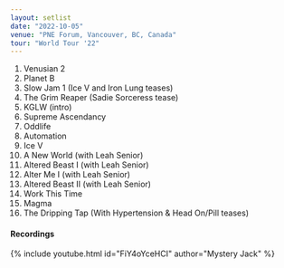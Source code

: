 ```yaml
---
layout: setlist
date: "2022-10-05"
venue: "PNE Forum, Vancouver, BC, Canada"
tour: "World Tour '22"
---
```



 1. Venusian 2
 2. Planet B
 3. Slow Jam 1
    (Ice V and Iron Lung teases)
 4. The Grim Reaper
    (Sadie Sorceress tease)
 5. KGLW
    (intro)
 6. Supreme Ascendancy
 7. Oddlife
 8. Automation
 9. Ice V
10. A New World
    (with Leah Senior)
11. Altered Beast I
    (with Leah Senior)
12. Alter Me I
    (with Leah Senior)
13. Altered Beast II
    (with Leah Senior)
14. Work This Time
15. Magma
16. The Dripping Tap
    (With Hypertension & Head On/Pill teases)


#### Recordings

{% include youtube.html id="FiY4oYceHCI" author="Mystery Jack" %}
